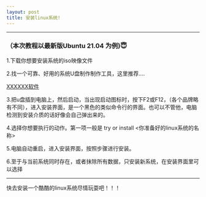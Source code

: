 ```yaml
---
layout: post
title: 安装linux系统!
---
```

<hr>
<h3>（本次教程以最新版Ubuntu 21.04 为例)😇</h3>
<p>1.下载你想要安装系统的iso映像文件</p>
<p>2.找一个可靠、好用的系统U盘制作制作工具，这里推荐....</p>
    <a href="https://countstarss.github.io" style="display:">XXXXXX软件</a>
<p>3.把u盘插到电脑上，然后启动，当出现启动图标时，按下F2或F12，（各个品牌略有不同），进入安装界面，是一个黑色的类似命令行的界面。也可以不管他，电脑检测到安装介质的话好像会自己弹出来的。</p>
<p>4.选择你想要执行的动作。第一项一般是 try or install <你准备好的linux系统的名称></p>
<p>5.电脑自动重启，进入安装界面，按照步骤进行安装。</p>
<p>6.至于与当前系统同时存在，或者抹除所有数据，只安装新系统，在安装界面里可以选择</p>

<hr>
<p>快去安装一个酷酷的linux系统尽情玩耍吧！！！</p>




